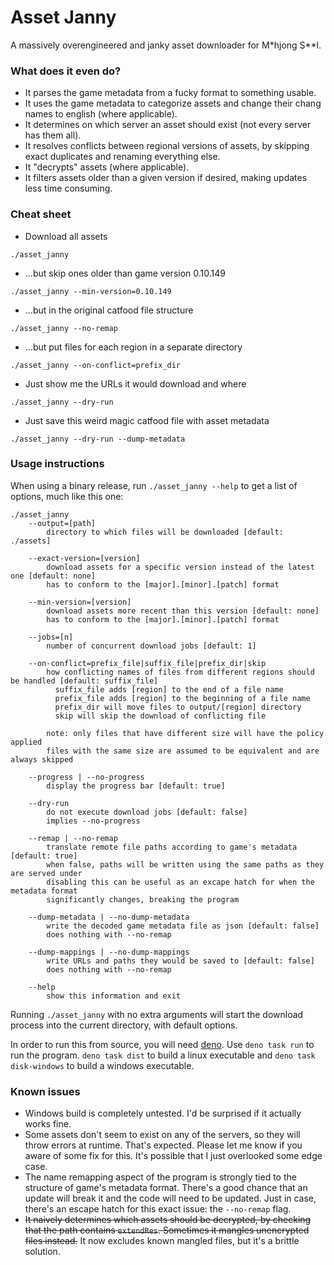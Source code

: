 # Asset Janny
A massively overengineered and janky asset downloader for M\*hjong S\*\*l.

### What does it even do?
- It parses the game metadata from a fucky format to something usable.
- It uses the game metadata to categorize assets and change their chang names to english (where applicable).
- It determines on which server an asset should exist (not every server has them all).
- It resolves conflicts between regional versions of assets, by skipping exact duplicates and renaming everything else.
- It "decrypts" assets (where applicable).
- It filters assets older than a given version if desired, making updates less time consuming.

### Cheat sheet
- Download all assets
```
./asset_janny
```

- ...but skip ones older than game version 0.10.149
```
./asset_janny --min-version=0.10.149
```

- ...but in the original catfood file structure
```
./asset_janny --no-remap
```

- ...but put files for each region in a separate directory
```
./asset_janny --on-conflict=prefix_dir
```

- Just show me the URLs it would download and where
```
./asset_janny --dry-run
```

- Just save this weird magic catfood file with asset metadata 
```
./asset_janny --dry-run --dump-metadata
```

### Usage instructions
When using a binary release, run `./asset_janny --help` to get a list of options, much like this one:

```
./asset_janny
    --output=[path]
        directory to which files will be downloaded [default: ./assets]

    --exact-version=[version]
        download assets for a specific version instead of the latest one [default: none]
        has to conform to the [major].[minor].[patch] format

    --min-version=[version]
        download assets more recent than this version [default: none]
        has to conform to the [major].[minor].[patch] format

    --jobs=[n]
        number of concurrent download jobs [default: 1]

    --on-conflict=prefix_file|suffix_file|prefix_dir|skip
        how conflicting names of files from different regions should be handled [default: suffix_file]
          suffix_file adds [region] to the end of a file name
          prefix_file adds [region] to the beginning of a file name
          prefix_dir will move files to output/[region] directory
          skip will skip the download of conflicting file

        note: only files that have different size will have the policy applied
        files with the same size are assumed to be equivalent and are always skipped

    --progress | --no-progress
        display the progress bar [default: true]

    --dry-run
        do not execute download jobs [default: false]
        implies --no-progress

    --remap | --no-remap
        translate remote file paths according to game's metadata [default: true]
        when false, paths will be written using the same paths as they are served under
        disabling this can be useful as an excape hatch for when the metadata format
        significantly changes, breaking the program

    --dump-metadata | --no-dump-metadata
        write the decoded game metadata file as json [default: false]
        does nothing with --no-remap

    --dump-mappings | --no-dump-mappings
        write URLs and paths they would be saved to [default: false]
        does nothing with --no-remap

    --help
        show this information and exit
```

Running `./asset_janny` with no extra arguments will start the download process into the current directory, with default options.

In order to run this from source, you will need [deno](https://deno.land/).
Use `deno task run` to run the program. `deno task dist` to build a linux  executable and `deno task disk-windows` to build a windows executable.

### Known issues
- Windows build is completely untested. I'd be surprised if it actually works fine.
- Some assets don't seem to exist on any of the servers, so they will throw errors at runtime. That's expected. Please let me know if you aware of some fix for this. It's possible that I just overlooked some edge case.
- The name remapping aspect of the program is strongly tied to the structure of game's metadata format. There's a good chance that an update will break it and the code will need to be updated. Just in case, there's an escape hatch for this exact issue: the `--no-remap` flag.
- ~~It naively determines which assets should be decrypted, by checking that the path contains `extendRes`. Sometimes it mangles unencrypted files instead.~~ It now excludes known mangled files, but it's a brittle solution.